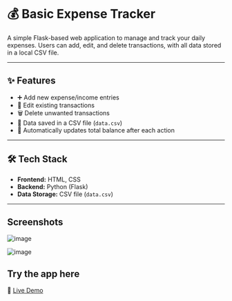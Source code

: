 # 💰 Basic Expense Tracker

A simple Flask-based web application to manage and track your daily expenses. Users can add, edit, and delete transactions, with all data stored in a local CSV file.

---

## ✨ Features

- ➕ Add new expense/income entries  
- 📝 Edit existing transactions  
- 🗑️ Delete unwanted transactions  
- 💾 Data saved in a CSV file (`data.csv`)  
- 🔄 Automatically updates total balance after each action

---

## 🛠️ Tech Stack

- **Frontend:** HTML, CSS  
- **Backend:** Python (Flask)  
- **Data Storage:** CSV file (`data.csv`)

---

## Screenshots

![image](https://github.com/user-attachments/assets/626b8bf2-d027-4bbb-b331-03d260b27c24)

![image](https://github.com/user-attachments/assets/c3eb400d-352a-4023-8bc9-d225fbe3a9a1)

## Try the app here

🔗 [Live Demo](https://807dbb4b-9fd7-4e79-9ebd-fd0f1adc29e5-00-31msf3dkbvv8y.sisko.replit.dev/)
